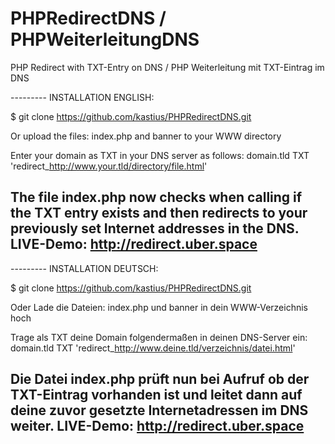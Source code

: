 # PHPRedirectDNS / PHPWeiterleitungDNS
PHP Redirect with TXT-Entry on DNS / PHP Weiterleitung mit TXT-Eintrag im DNS

--------- INSTALLATION ENGLISH:

$ git clone https://github.com/kastius/PHPRedirectDNS.git

Or upload the files: index.php and banner to your WWW directory

Enter your domain as TXT in your DNS server as follows:
domain.tld TXT 'redirect_http://www.your.tld/directory/file.html'

The file index.php now checks when calling if the TXT entry exists and then redirects to your previously set Internet addresses in the DNS.
LIVE-Demo: http://redirect.uber.space
-------------------------------

--------- INSTALLATION DEUTSCH:

$ git clone https://github.com/kastius/PHPRedirectDNS.git

Oder Lade die Dateien: index.php und banner in dein WWW-Verzeichnis hoch

Trage als TXT deine Domain folgendermaßen in deinen DNS-Server ein:
domain.tld TXT 'redirect_http://www.deine.tld/verzeichnis/datei.html'

Die Datei index.php prüft nun bei Aufruf ob der TXT-Eintrag vorhanden ist und leitet dann auf deine zuvor gesetzte Internetadressen im DNS weiter.
LIVE-Demo: http://redirect.uber.space
--------------------------------
